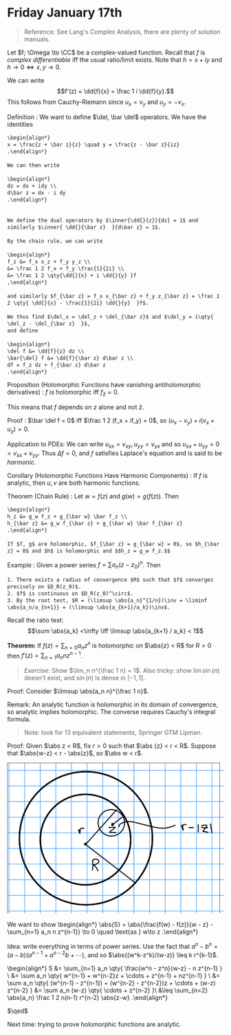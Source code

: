 # Friday January 17th

> Reference:
> See Lang's Complex Analysis, there are plenty of solution manuals.

Let $f; \Omega \to \CC$ be a complex-valued function.
Recall that $f$ is *complex differentiable* iff the usual ratio/limit exists.
Note that $h = x+iy$ and $h\to 0 \iff x,y\to 0$.

We can write $$f'(z) = \dd{f}{x} = \frac 1 i \dd{f}{y}.$$
This follows from Cauchy-Riemann since $u_x = v_y$ and $u_y = -v_x$.

Definition
: We want to define $\del, \bar \del$ operators.
	We have the identities

	\begin{align*}
	x = \frac{z + \bar z}{z} \quad y = \frac{z - \bar z}{iz}
	.\end{align*}

	We can then write

	\begin{align*}
	dz = dx + idy \\
	d\bar z = dx - i dy
	.\end{align*}


	We define the dual operators by $\inner{\dd{}{z}}{dz} = 1$ and similarly $\inner{ \dd{}{\bar z}  }{d\bar z} = 1$.

	By the chain rule, we can write

	\begin{align*}
	f_z &= f_x x_z + f_y y_z \\
	&= \frac 1 2 f_x + f_y \frac{1}{2i} \\
	&= \frac 1 2 \qty{\dd{}{x} + i \dd{}{y} }f 
	,\end{align*}

	and similarly $f_{\bar z} = f_x x_{\bar z} + f_y z_{\bar z} = \frac 1 2 \qty{ \dd{}{x} - \frac{1}{2i} \dd{}{y}  }f$.

	We thus find $\del_x = \del_z + \del_{\bar z}$ and $\del_y = i\qty{ \del_z - \del_{\bar z}  }$,
	and define

	\begin{align*}
	\del f &= \dd{f}{z} dz \\
	\bar{\del} f &= \dd{f}{\bar z} d\bar z \\
	df = f_z dz + f_{\bar z} d\bar z
	.\end{align*}

Proposition (Holomorphic Functions have vanishing antiholomorphic derivatives)
: 	$f$ is holomorphic iff $f_{\bar z} = 0$.

This means that $f$ depends on $z$ alone and not $\bar z$.

Proof
: $\bar \del f = 0$ iff $\frac 1 2 (f_x + if_y) = 0$, so $(u_x  - v_y) + i (v_x + u_y) = 0$.

Application to PDEs:
We can write $u_{xx} = v_{xy}, u_{yy} = v_{yx}$ and so $u_{xx} + u_{yy} = 0 = v_{xx} + v_{yy}$.
Thus $\Delta f = 0$, and $f$ satisfies Laplace's equation and is said to be *harmonic*.

Corollary (Holomorphic Functions Have Harmonic Components)
: 	If $f$ is analytic, then $u, v$ are both harmonic functions.

Theorem (Chain Rule)
: 	Let $w = f(z)$ and $g(w) = g(f(z))$.
	Then

	\begin{align*}
	h_z &= g_w f_z + g_{\bar w} \bar f_z \\
	h_{\bar z} &= g_w f_{\bar z} + g_{\bar w} \bar f_{\bar z}
	.\end{align*}

	If $f, g$ are holomorphic, $f_{\bar z} = g_{\bar w} = 0$, so $h_{\bar z} = 0$ and $h$ is holomorphic and $$h_z = g_w f_z.$$

Example
: 	Given a power series $f=\sum a_n (z- z_0)^n$.
	Then

	1. There exists a radius of convergence $R$ such that $f$ converges precisely on $D_R(z_0)$.
	2. $f$ is continuous on $D_R(z_0)^\circ$.
	3. By the root test, $R = (\limsup \abs{a_n}^{1/n})\inv = \liminf \abs{a_n/a_{n+1}} = (\limsup \abs{a_{k+1}/a_k})\inv$.

Recall the ratio test: 
$$\sum \abs{a_k} <\infty \iff \limsup \abs{a_{k+1} / a_k} < 1$$

**Theorem:**
If $f(z) = \sum_{n=0} a_n z^n$ is holomorphic on $\abs{z} < R$ for $R> 0$ then $f'(z) = \sum_{n=1} a_n n z^{n-1}$.

> *Exercise:*
> Show $\lim_n n^{\frac 1 n} =  1$.
> Also tricky: show $\lim \sin(n)$ doesn't exist, and $\sin(n)$ is dense in $[-1, 1]$.

Proof:
Consider $\limsup \abs{a_n n}^{\frac 1 n}$.

Remark:
An analytic function is holomorphic in its domain of convergence, so analytic implies holomorphic.
The converse requires Cauchy's integral formula.

> Note: look for 13 equivalent statements, Springer GTM Lipman.

Proof:
Given $\abs z < R$, fix $r>0$ such that $\abs {z} < r < R$.
Suppose that $\abs{w-z} < r - \abs{z}$, so $\abs w < r$.

![Image](figures/2020-01-17-14:14.png)

We want to show 
\begin{align*}
\abs{S} = \abs{\frac{f(w) - f(z)}{w - z} - \sum_{n=1} a_n n z^{n-1}} \to 0 \quad \text{as } w\to z
.\end{align*}

Idea: write everything in terms of power series.
Use the fact that $a^n - b^n = (a-b)(a^{n-1} + a^{n-2}b + \cdots)$, and so $\abs{(w^k-z^k)/(w-z)} \leq k r^{k-1}$.

\begin{align*}
S 
&= \sum_{n=1} a_n \qty{ \frac{w^n - z^n}{w-z} - n z^{n-1}  } \\
&= \sum a_n \qty{ w^{n-1} + w^{n-2}z + \cdots + z^{n-1} + nz^{n-1} } \\
&=  \sum a_n \qty{ (w^{n-1} - z^{n-1}) + (w^{n-2} - z^{n-2})z + \cdots + (w-z) z^{n-2} }
&= \sum a_n (w-z) \qty{ \cdots + z^{n-2} }\\
&\leq \sum_{n=2} \abs{a_n} \frac 1 2 n(n-1) r^{n-2} \abs{z-w}
.\end{align*}

$\qed$

Next time: trying to prove holomorphic functions are analytic.
